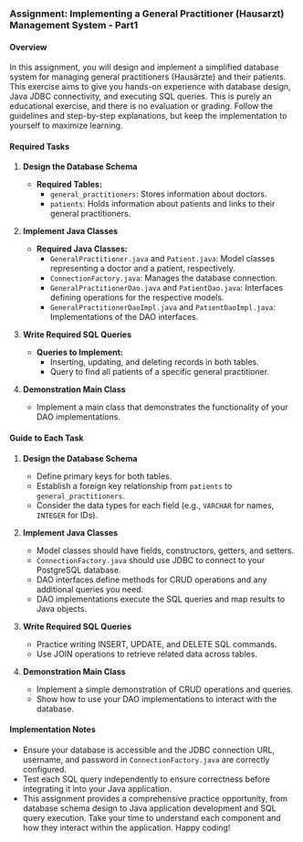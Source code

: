 ###  Assignment: Implementing a General Practitioner (Hausarzt) Management System - Part1

#### Overview

In this assignment, you will design and implement a simplified database system for managing general practitioners (Hausärzte) and their patients. This exercise aims to give you hands-on experience with database design, Java JDBC connectivity, and executing SQL queries. This is purely an educational exercise, and there is no evaluation or grading. Follow the guidelines and step-by-step explanations, but keep the implementation to yourself to maximize learning.

#### Required Tasks

1. **Design the Database Schema**
   - **Required Tables:**
     - `general_practitioners`: Stores information about doctors.
     - `patients`: Holds information about patients and links to their general practitioners.

2. **Implement Java Classes**
   - **Required Java Classes:**
     - `GeneralPractitioner.java` and `Patient.java`: Model classes representing a doctor and a patient, respectively.
     - `ConnectionFactory.java`: Manages the database connection.
     - `GeneralPractitionerDao.java` and `PatientDao.java`: Interfaces defining operations for the respective models.
     - `GeneralPractitionerDaoImpl.java` and `PatientDaoImpl.java`: Implementations of the DAO interfaces.

3. **Write Required SQL Queries**
   - **Queries to Implement:**
     - Inserting, updating, and deleting records in both tables.
     - Query to find all patients of a specific general practitioner.

4. **Demonstration Main Class**
   - Implement a main class that demonstrates the functionality of your DAO implementations.

#### Guide to Each Task

1. **Design the Database Schema**
   - Define primary keys for both tables.
   - Establish a foreign key relationship from `patients` to `general_practitioners`.
   - Consider the data types for each field (e.g., `VARCHAR` for names, `INTEGER` for IDs).

2. **Implement Java Classes**
   - Model classes should have fields, constructors, getters, and setters.
   - `ConnectionFactory.java` should use JDBC to connect to your PostgreSQL database.
   - DAO interfaces define methods for CRUD operations and any additional queries you need.
   - DAO implementations execute the SQL queries and map results to Java objects.

3. **Write Required SQL Queries**
   - Practice writing INSERT, UPDATE, and DELETE SQL commands.
   - Use JOIN operations to retrieve related data across tables.

4. **Demonstration Main Class**
   - Implement a simple demonstration of CRUD operations and queries.
   - Show how to use your DAO implementations to interact with the database.

#### Implementation Notes

- Ensure your database is accessible and the JDBC connection URL, username, and password in `ConnectionFactory.java` are correctly configured.
- Test each SQL query independently to ensure correctness before integrating it into your Java application.
- This assignment provides a comprehensive practice opportunity, from database schema design to Java application development and SQL query execution. Take your time to understand each component and how they interact within the application. Happy coding!
